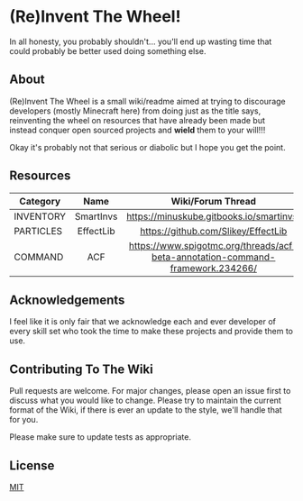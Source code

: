 # (Re)Invent The Wheel!
In all honesty, you probably shouldn't... you'll end up wasting time that could probably be better used doing something else. 

## About

(Re)Invent The Wheel is a small wiki/readme aimed at trying to discourage developers (mostly Minecraft here) from doing just as the title says, reinventing the wheel on resources that have already been made but instead conquer open sourced projects and **wield** them to your will!!!

Okay it's probably not that serious or diabolic but I hope you get the point.


## Resources

| Category | Name | Wiki/Forum Thread | Author(s) |
| -------- |:----:|:-----------------:| -----:| 
| INVENTORY | SmartInvs | https://minuskube.gitbooks.io/smartinvs/ | @minuskube
| PARTICLES | EffectLib |https://github.com/Slikey/EffectLib| @Slikey 
| COMMAND  | ACF |https://www.spigotmc.org/threads/acf-beta-annotation-command-framework.234266/| @Aikar

## Acknowledgements
I feel like it is only fair that we acknowledge each and ever developer of every skill set who took the time to make these projects and provide them to use.

## Contributing To The Wiki
Pull requests are welcome. For major changes, please open an issue first to discuss what you would like to change. Please try to maintain the current format of the Wiki, if there is ever an update to the style, we'll handle that for you.

Please make sure to update tests as appropriate.


## License
[MIT](https://choosealicense.com/licenses/mit/)
